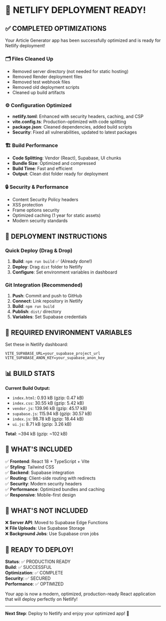 # 🎉 NETLIFY DEPLOYMENT READY!

## ✅ COMPLETED OPTIMIZATIONS

Your Article Generator app has been successfully optimized and is ready for Netlify deployment!

### 🗂️ Files Cleaned Up
- Removed server directory (not needed for static hosting)
- Removed Render deployment files
- Removed test webhook files
- Removed old deployment scripts
- Cleaned up build artifacts

### ⚙️ Configuration Optimized
- **netlify.toml**: Enhanced with security headers, caching, and CSP
- **vite.config.ts**: Production-optimized with code splitting
- **package.json**: Cleaned dependencies, added build scripts
- **Security**: Fixed all vulnerabilities, updated to latest packages

### 🏗️ Build Performance
- **Code Splitting**: Vendor (React), Supabase, UI chunks
- **Bundle Size**: Optimized and compressed
- **Build Time**: Fast and efficient
- **Output**: Clean dist folder ready for deployment

### 🔒 Security & Performance
- Content Security Policy headers
- XSS protection
- Frame options security
- Optimized caching (1 year for static assets)
- Modern security standards

## 🚀 DEPLOYMENT INSTRUCTIONS

### Quick Deploy (Drag & Drop)
1. **Build**: `npm run build` ✅ (Already done!)
2. **Deploy**: Drag `dist` folder to Netlify
3. **Configure**: Set environment variables in dashboard

### Git Integration (Recommended)
1. **Push**: Commit and push to GitHub
2. **Connect**: Link repository in Netlify
3. **Build**: `npm run build`
4. **Publish**: `dist/` directory
5. **Variables**: Set Supabase credentials

## 🔧 REQUIRED ENVIRONMENT VARIABLES

Set these in Netlify dashboard:
```env
VITE_SUPABASE_URL=your_supabase_project_url
VITE_SUPABASE_ANON_KEY=your_supabase_anon_key
```

## 📊 BUILD STATS

**Current Build Output:**
- `index.html`: 0.93 kB (gzip: 0.47 kB)
- `index.css`: 30.55 kB (gzip: 5.42 kB)
- `vendor.js`: 139.96 kB (gzip: 45.17 kB)
- `supabase.js`: 115.94 kB (gzip: 30.57 kB)
- `index.js`: 98.78 kB (gzip: 18.44 kB)
- `ui.js`: 8.71 kB (gzip: 3.26 kB)

**Total**: ~394 kB (gzip: ~102 kB)

## 🎯 WHAT'S INCLUDED

✅ **Frontend**: React 18 + TypeScript + Vite  
✅ **Styling**: Tailwind CSS  
✅ **Backend**: Supabase integration  
✅ **Routing**: Client-side routing with redirects  
✅ **Security**: Modern security headers  
✅ **Performance**: Optimized bundles and caching  
✅ **Responsive**: Mobile-first design  

## 🚫 WHAT'S NOT INCLUDED

❌ **Server API**: Moved to Supabase Edge Functions  
❌ **File Uploads**: Use Supabase Storage  
❌ **Background Jobs**: Use Supabase cron jobs  

## 🌟 READY TO DEPLOY!

**Status**: ✅ PRODUCTION READY  
**Build**: ✅ SUCCESSFUL  
**Optimization**: ✅ COMPLETE  
**Security**: ✅ SECURED  
**Performance**: ✅ OPTIMIZED  

Your app is now a modern, optimized, production-ready React application that will deploy perfectly on Netlify!

---

**Next Step**: Deploy to Netlify and enjoy your optimized app! 🚀
